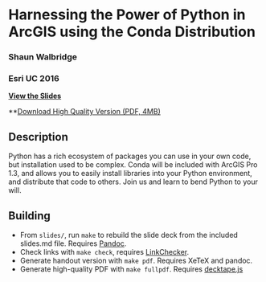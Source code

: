 Harnessing the Power of Python in ArcGIS using the Conda Distribution
=====================================================================

### Shaun Walbridge
### Esri UC 2016

**[View the Slides](https://4326.us/esri/conda-uc/)**

**[Download High Quality Version (PDF, 4MB)](https://4326.us/esri/conda-uc/uc-2016-conda-demo-full.pdf)

Description
-----------

Python has a rich ecosystem of packages you can use in your own code,
but installation used to be complex. Conda will be included with ArcGIS Pro 1.3,
and allows you to easily install libraries into your Python environment, and 
distribute that code to others. Join us and learn to bend Python to your will.

Building
--------

 - From `slides/`, run `make` to rebuild the slide deck from the included slides.md file. Requires [Pandoc](http://johnmacfarlane.net/pandoc/).
 - Check links with `make check`, requires [LinkChecker](https://pypi.python.org/pypi/LinkChecker).
 - Generate handout version with `make pdf`. Requires XeTeX and pandoc.
 - Generate high-quality PDF with `make fullpdf`. Requires [decktape.js](https://github.com/astefanutti/decktape)
